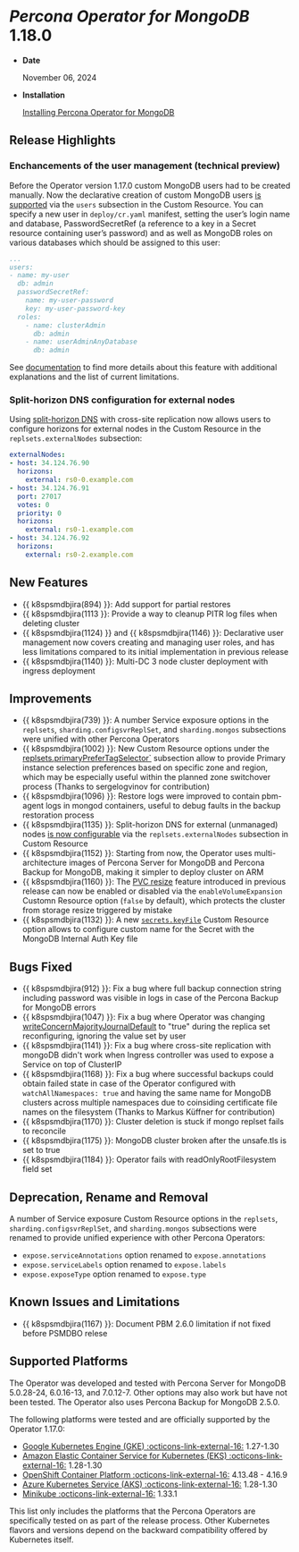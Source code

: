 # *Percona Operator for MongoDB* 1.18.0

* **Date**

    November 06, 2024

* **Installation**

    [Installing Percona Operator for MongoDB](../System-Requirements.md#installation-guidelines)

## Release Highlights

### Enchancements of the user management (technical preview)

Before the Operator version 1.17.0 custom MongoDB users had to be created manually. Now the declarative creation of custom MongoDB users [is supported](../users.md#unprivileged-users) via the `users` subsection in the Custom Resource. You can specify a new user in `deploy/cr.yaml` manifest, setting the user’s login name and database, PasswordSecretRef (a reference to a key in a Secret resource containing user’s password) and as well as MongoDB roles on various databases which should be assigned to this user:

```yaml
...
users:
- name: my-user
  db: admin
  passwordSecretRef: 
    name: my-user-password
    key: my-user-password-key
  roles:
    - name: clusterAdmin
      db: admin
    - name: userAdminAnyDatabase
      db: admin
```

See [documentation](../users.md#unprivileged-users) to find more details about this feature with additional explanations and the list of current limitations.

### Split-horizon DNS configuration for external nodes

Using [split-horizon DNS](../expose.md#exposing-replica-set-with-split-horizon-dns) with cross-site replication now allows users to configure horizons for external nodes in the Custom Resource in the `replsets.externalNodes` subsection:

```yaml
externalNodes:
- host: 34.124.76.90
  horizons:
    external: rs0-0.example.com
- host: 34.124.76.91
  port: 27017
  votes: 0
  priority: 0
  horizons:
    external: rs0-1.example.com
- host: 34.124.76.92
  horizons:
    external: rs0-2.example.com
```

## New Features

* {{ k8spsmdbjira(894) }}: Add support for partial restores
* {{ k8spsmdbjira(1113 }}: Provide a way to cleanup PITR log files when deleting cluster
* {{ k8spsmdbjira(1124) }} and {{ k8spsmdbjira(1146) }}: Declarative user management now covers creating and managing user roles, and has less limitations compared to its initial implementation in previous release
* {{ k8spsmdbjira(1140) }}: Multi-DC 3 node cluster deployment with ingress deployment

## Improvements

* {{ k8spsmdbjira(739) }}: A number Service exposure options in the `replsets`, `sharding.configsvrReplSet`, and `sharding.mongos` subsections were unified with other Percona Operators
* {{ k8spsmdbjira(1002) }}: New Custom Resource options under the [replsets.primaryPreferTagSelector`](../operator.md#replsets.primaryprefertagselectorregion) subsection allow to provide Primary instance selection preferences based on specific zone and region, which may be especially useful within the planned zone switchover process (Thanks to sergelogvinov for contribution)
* {{ k8spsmdbjira(1096) }}: Restore logs were improved to contain pbm-agent logs in mongod containers, useful to debug faults in the backup restoration process
* {{ k8spsmdbjira(1135) }}: Split-horizon DNS for external (unmanaged) nodes [is now configurable](../expose.md#exposing-replica-set-with-split-horizon-dns) via the `replsets.externalNodes` subsection in Custom Resource
* {{ k8spsmdbjira(1152) }}: Starting from now, the Operator uses multi-architecture images of Percona Server for MongoDB and Percona Backup for MongoDB, making it simpler to deploy cluster on ARM
* {{ k8spsmdbjira(1160) }}: The [PVC resize](../scaling.md#scale-storage) feature introduced in previous release can now be enabled or disabled via the `enableVolumeExpansion` Customn Resource option (`false` by default), which protects the cluster from storage resize triggered by mistake 
* {{ k8spsmdbjira(1132) }}: A new [`secrets.keyFile`](../operator.md#secretskeyfile) Custom Resource option allows to configure custom name for the Secret with the MongoDB Internal Auth Key file 

## Bugs Fixed

* {{ k8spsmdbjira(912) }}: Fix a bug where full backup connection string including password was visible in logs in case of the Percona Backup for MongoDB errors
* {{ k8spsmdbjira(1047) }}: Fix a bug where Operator was changing [writeConcernMajorityJournalDefault](https://www.mongodb.com/docs/manual/reference/replica-configuration/#mongodb-rsconf-rsconf.writeConcernMajorityJournalDefault) to "true" during the replica set reconfiguring, ignoring the value set by user
* {{ k8spsmdbjira(1141) }}: Fix a bug where cross-site replication with mongoDB didn't work when Ingress controller was used to expose a Service on top of ClusterIP
* {{ k8spsmdbjira(1168) }}: Fix a bug where successful backups could obtain failed state in case of the Operator configured with `watchAllNamespaces: true` and having the same name for MongoDB clusters across multiple namespaces due to coinsiding certificate file names on the filesystem (Thanks to Markus Küffner for contribution)
* {{ k8spsmdbjira(1170) }}: Cluster deletion is stuck if mongo replset fails to reconcile
* {{ k8spsmdbjira(1175) }}: MongoDB cluster broken after the unsafe.tls is set to true
* {{ k8spsmdbjira(1184) }}: Operator fails with readOnlyRootFilesystem field set

## Deprecation, Rename and Removal

A number of Service exposure Custom Resource options in the `replsets`, `sharding.configsvrReplSet`, and `sharding.mongos` subsections were renamed to provide unified experience with other Percona Operators:

* `expose.serviceAnnotations` option renamed to `expose.annotations`
* `expose.serviceLabels` option renamed to `expose.labels`
* `expose.exposeType` option renamed to `expose.type`

## Known Issues and Limitations

* {{ k8spsmdbjira(1167) }}: Document PBM 2.6.0 limitation if not fixed before PSMDBO relese

## Supported Platforms

The Operator was developed and tested with Percona Server for MongoDB 5.0.28-24,
6.0.16-13, and 7.0.12-7. Other options may also work but have not been tested. The
Operator also uses Percona Backup for MongoDB 2.5.0.

The following platforms were tested and are officially supported by the Operator
1.17.0:

* [Google Kubernetes Engine (GKE) :octicons-link-external-16:](https://cloud.google.com/kubernetes-engine) 1.27-1.30
* [Amazon Elastic Container Service for Kubernetes (EKS) :octicons-link-external-16:](https://aws.amazon.com) 1.28-1.30
* [OpenShift Container Platform :octicons-link-external-16:](https://www.redhat.com/en/technologies/cloud-computing/openshift) 4.13.48 - 4.16.9
* [Azure Kubernetes Service (AKS) :octicons-link-external-16:](https://azure.microsoft.com/en-us/services/kubernetes-service/) 1.28-1.30
* [Minikube :octicons-link-external-16:](https://github.com/kubernetes/minikube) 1.33.1

This list only includes the platforms that the Percona Operators are specifically tested on as part of the release process. Other Kubernetes flavors and versions depend on the backward compatibility offered by Kubernetes itself.
